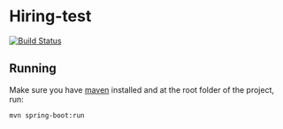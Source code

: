 # Hiring-test
[![Build Status](https://travis-ci.org/jorgepgjr/hiring-test.svg?branch=master)](https://travis-ci.org/jorgepgjr/hiring-test)
## Running
Make sure you have [maven](https://maven.apache.org/) installed and at the root folder of the project, run:

	mvn spring-boot:run
